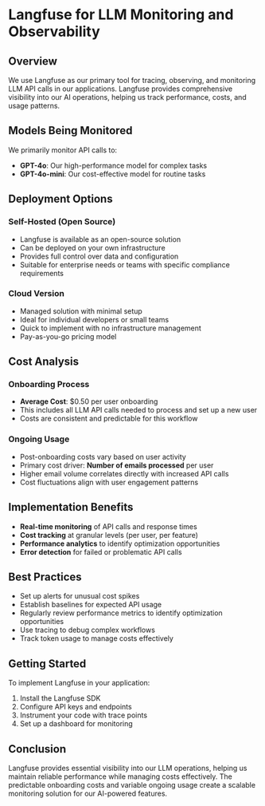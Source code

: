 # Langfuse for LLM Monitoring and Observability

## Overview
We use Langfuse as our primary tool for tracing, observing, and monitoring LLM API calls in our applications. Langfuse provides comprehensive visibility into our AI operations, helping us track performance, costs, and usage patterns.

## Models Being Monitored
We primarily monitor API calls to:
- **GPT-4o**: Our high-performance model for complex tasks
- **GPT-4o-mini**: Our cost-effective model for routine tasks

## Deployment Options

### Self-Hosted (Open Source)
- Langfuse is available as an open-source solution
- Can be deployed on your own infrastructure
- Provides full control over data and configuration
- Suitable for enterprise needs or teams with specific compliance requirements

### Cloud Version
- Managed solution with minimal setup
- Ideal for individual developers or small teams
- Quick to implement with no infrastructure management
- Pay-as-you-go pricing model

## Cost Analysis

### Onboarding Process
- **Average Cost**: $0.50 per user onboarding
- This includes all LLM API calls needed to process and set up a new user
- Costs are consistent and predictable for this workflow

### Ongoing Usage
- Post-onboarding costs vary based on user activity
- Primary cost driver: **Number of emails processed** per user
- Higher email volume correlates directly with increased API calls
- Cost fluctuations align with user engagement patterns

## Implementation Benefits
- **Real-time monitoring** of API calls and response times
- **Cost tracking** at granular levels (per user, per feature)
- **Performance analytics** to identify optimization opportunities
- **Error detection** for failed or problematic API calls

## Best Practices
- Set up alerts for unusual cost spikes
- Establish baselines for expected API usage
- Regularly review performance metrics to identify optimization opportunities
- Use tracing to debug complex workflows
- Track token usage to manage costs effectively

## Getting Started
To implement Langfuse in your application:
1. Install the Langfuse SDK
2. Configure API keys and endpoints
3. Instrument your code with trace points
4. Set up a dashboard for monitoring

## Conclusion
Langfuse provides essential visibility into our LLM operations, helping us maintain reliable performance while managing costs effectively. The predictable onboarding costs and variable ongoing usage create a scalable monitoring solution for our AI-powered features.